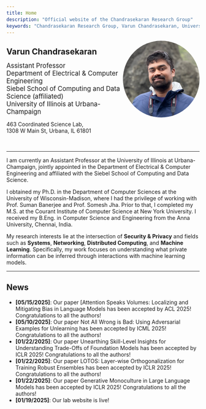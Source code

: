 ```yaml
---
title: Home
description: "Official website of the Chandrasekaran Research Group"
keywords: "Chandrasekaran Research Group, Varun Chandrasekaran, University of Illinois at Urbana-Champaign"
---
```



<div style="width: 200px; height: 200px; overflow: hidden; border-radius: 50%; float:right">
  <img src="authors/admin/avatar.jpeg" style="transform: scale(2); transform-origin: 57% 38%;"/>
</div>

<!-- # Chandrasekaran Research Group -->

<style>
  a {
    text-decoration: none;
    /* color: inherit; */
    transition: color 0.3s ease, text-decoration 0.3s ease;
  }

  a:hover {
    text-decoration: underline;
    color: #0056b3; /* You can replace this with any color you like */
  }
</style>

<h1 style="font-size: 1.5em; font-weight: bold;">Varun Chandrasekaran</h1>
<span style="font-size: 1.2em;">Assistant Professor</span>
</br>
<span style="font-size: 1.2em;">
    <a href="https://ece.illinois.edu/" target="_blank">
        Department of Electrical & Computer Engineering
    </a>
</span>
</br>
<span style="font-size: 1.2em;">
    <a href="https://siebelschool.illinois.edu/" target="_blank">
        Siebel School of Computing and Data Science
    </a>(affiliated)
</span>
</br>
<span style="font-size: 1.2em;">
    <a href="https://illinois.edu/" target="_blank">
        University of Illinois at Urbana-Champaign
    </a>
</span>

463 Coordinated Science Lab,</br>
1308 W Main St, Urbana, IL 61801</br>

<a href="mailto:varunc@illinois.edu"><i class="fa-solid fa-envelope fa-lg" style="color: #006BFF; margin: 2px"></i></a>
<a href="https://scholar.google.com/citations?user=Sl7nSOsAAAAJ&hl=en" target="_blank" rel="noopener noreferrer"><i class="fa-brands fa-google-scholar fa-lg" style="color: #006BFF; margin: 2px"></i></a>
<a href="https://x.com/varunchandrase3" target="_blank" rel="noopener noreferrer"><i class="fa-brands fa-twitter fa-lg" style="color: #006BFF; margin: 2px"></i></a>


---------------------------------

I am currently an Assistant Professor at the [University of Illinois at Urbana-Champaign](https://illinois.edu/), jointly appointed in the [Department of Electrical & Computer Engineering](https://ece.illinois.edu/) and affiliated with the [Siebel School of Computing and Data Science](https://siebelschool.illinois.edu/).

I obtained my Ph.D. in the Department of [Computer Sciences](https://www.cs.wisc.edu/) at the [University of Wisconsin-Madison](https://www.wisc.edu/), where I had the privilege of working with Prof. [Suman Banerjee](http://pages.cs.wisc.edu/~suman/) and Prof. [Somesh Jha](http://pages.cs.wisc.edu/~jha/). Prior to that, I completed my M.S. at the [Courant Institute of Computer Science](https://www.cs.nyu.edu/) at [New York University](https://www.nyu.edu/). I received my B.Eng. in Computer Science and Engineering from the [Anna University, Chennai, India](https://www.annauniv.edu/).

My research interests lie at the intersection of **Security & Privacy** and fields such as **Systems**, **Networking**, **Distributed Computing**, and **Machine Learning**. Specifically, my work focuses on understanding what private information can be inferred through interactions with machine learning models.

---------------------------------

## News

- **[05/15/2025]**: Our paper [[Attention Speaks Volumes: Localizing and Mitigating Bias in Language Models](https://arxiv.org/abs/2410.22517) has been accepted by ACL 2025! Congratulations to all the authors!
- **[05/10/2025]**: Our paper [Not All Wrong is Bad: Using Adversarial Examples for Unlearning](https://arxiv.org/abs/2503.00917) has been accepted by ICML 2025! Congratulations to all the authors!
- **[01/22/2025]**: Our paper [Unearthing Skill-Level Insights for Understanding Trade-Offs of Foundation Models](https://arxiv.org/abs/2410.13826) has been accepted by ICLR 2025! Congratulations to all the authors!
- **[01/22/2025]**: Our paper [LOTOS: Layer-wise Orthogonalization for Training Robust Ensembles](https://arxiv.org/abs/2410.05136) has been accepted by ICLR 2025! Congratulations to all the authors!
- **[01/22/2025]**: Our paper [Generative Monoculture in Large Language Models](https://arxiv.org/abs/2407.02209) has been accepted by ICLR 2025! Congratulations to all the authors!
- **[01/19/2025]**: Our lab website is live!
